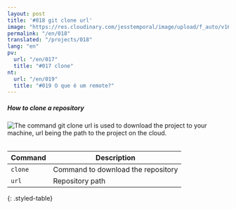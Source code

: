 ```yaml
---
layout: post
title: '#018 git clone url'
image: "https://res.cloudinary.com/jesstemporal/image/upload/f_auto/v1642878596/gitfichas/en/018/thumbnail_rmt9un.jpg"
permalink: "/en/018"
translated: "/projects/018"
lang: "en"
pv:
  url: "/en/017"
  title: "#017 clone"
nt:
  url: "/en/019"
  title: "#019 O que é um remote?"
---
```

##### How to clone a repository

<img alt="The command git clone url is used to download the project to your machine, url being the path to the project on the cloud." src="https://res.cloudinary.com/jesstemporal/image/upload/v1642878597/gitfichas/en/018/full_wez8yl.jpg"><br><br>

| Command | Description |
|---------|-------------|
| `clone` | Command to download the repository |
| `url` | Repository path |
{: .styled-table}
